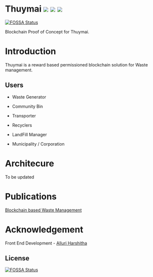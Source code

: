 # Thuymai ![](https://img.shields.io/badge/Project-Nam-ff69b4.svg) ![](https://img.shields.io/badge/Namchain-WIP-Blue.svg) ![](https://img.shields.io/badge/madeby-Ramaguru-blue.svg)
[![FOSSA Status](https://app.fossa.com/api/projects/git%2Bgithub.com%2FNamChain-Open-Initiative-Research-Lab%2FThuymai-PoC.svg?type=shield)](https://app.fossa.com/projects/git%2Bgithub.com%2FNamChain-Open-Initiative-Research-Lab%2FThuymai-PoC?ref=badge_shield)


Blockchain Proof of Concept for Thuymai.

# Introduction
Thuymai is a reward based permissioned blockchain solution for Waste management.

## Users
   - Waste Generator
      
   - Community Bin       
      
   - Transporter

   - Recyclers
   
   - LandFill Manager
   
   - Municipality / Corporation
  
# Architecure
To be updated

# Publications
[Blockchain based Waste Management](https://www.researchgate.net/publication/334162200_Blockchain_based_Waste_Management)

# Acknowledgement
Front End Development - [Alluri Harshitha](https://github.com/alluri678)




## License
[![FOSSA Status](https://app.fossa.com/api/projects/git%2Bgithub.com%2FNamChain-Open-Initiative-Research-Lab%2FThuymai-PoC.svg?type=large)](https://app.fossa.com/projects/git%2Bgithub.com%2FNamChain-Open-Initiative-Research-Lab%2FThuymai-PoC?ref=badge_large)